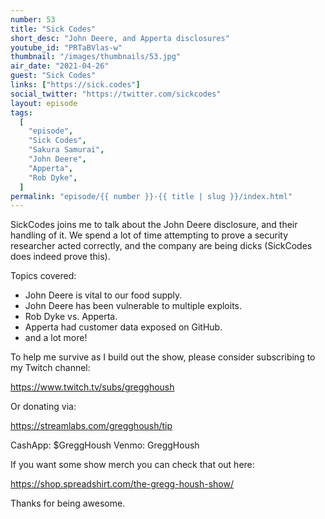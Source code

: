 ```yaml
---
number: 53
title: "Sick Codes"
short_desc: "John Deere, and Apperta disclosures"
youtube_id: "PRTaBVlas-w"
thumbnail: "/images/thumbnails/53.jpg"
air_date: "2021-04-26"
guest: "Sick Codes"
links: ["https://sick.codes"]
social_twitter: "https://twitter.com/sickcodes"
layout: episode
tags:
  [
    "episode",
    "Sick Codes",
    "Sakura Samurai",
    "John Deere",
    "Apperta",
    "Rob Dyke",
  ]
permalink: "episode/{{ number }}-{{ title | slug }}/index.html"
---
```


SickCodes joins me to talk about the John Deere disclosure, and their handling of it. We spend a lot of time attempting to prove a security researcher acted correctly, and the company are being dicks (SickCodes does indeed prove this).

Topics covered:

- John Deere is vital to our food supply.
- John Deere has been vulnerable to multiple exploits.
- Rob Dyke vs. Apperta.
- Apperta had customer data exposed on GitHub.
- and a lot more!

To help me survive as I build out the show, please consider subscribing to my Twitch channel:

https://www.twitch.tv/subs/gregghoush​​

Or donating via:

https://streamlabs.com/gregghoush/tip​​

CashApp: $GreggHoush
Venmo: GreggHoush

If you want some show merch you can check that out here:

https://shop.spreadshirt.com/the-gregg-housh-show/

Thanks for being awesome.
